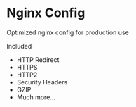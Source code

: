 # Nginx Config

Optimized nginx config for production use

Included
* HTTP Redirect
* HTTPS
* HTTP2
* Security Headers
* GZIP
* Much more...
